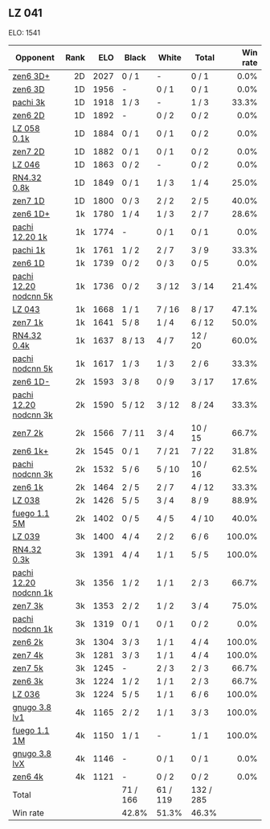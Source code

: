 ## LZ 041 ##

ELO: 1541

Opponent | Rank | ELO | Black | White | Total | Win rate
---------|-----:|----:|-------|-------|-------|-------:
[zen6 3D+](zen6%203D+.md) | 2D | 2027 | 0 / 1 | - | 0 / 1 | 0.0%
[zen6 3D](zen6%203D.md) | 1D | 1956 | - | 0 / 1 | 0 / 1 | 0.0%
[pachi 3k](pachi%203k.md) | 1D | 1918 | 1 / 3 | - | 1 / 3 | 33.3%
[zen6 2D](zen6%202D.md) | 1D | 1892 | - | 0 / 2 | 0 / 2 | 0.0%
[LZ 058 0.1k](LZ%20058%200.1k.md) | 1D | 1884 | 0 / 1 | 0 / 1 | 0 / 2 | 0.0%
[zen7 2D](zen7%202D.md) | 1D | 1882 | 0 / 1 | 0 / 1 | 0 / 2 | 0.0%
[LZ 046](LZ%20046.md) | 1D | 1863 | 0 / 2 | - | 0 / 2 | 0.0%
[RN4.32 0.8k](RN4.32%200.8k.md) | 1D | 1849 | 0 / 1 | 1 / 3 | 1 / 4 | 25.0%
[zen7 1D](zen7%201D.md) | 1D | 1800 | 0 / 3 | 2 / 2 | 2 / 5 | 40.0%
[zen6 1D+](zen6%201D+.md) | 1k | 1780 | 1 / 4 | 1 / 3 | 2 / 7 | 28.6%
[pachi 12.20 1k](pachi%2012.20%201k.md) | 1k | 1774 | - | 0 / 1 | 0 / 1 | 0.0%
[pachi 1k](pachi%201k.md) | 1k | 1761 | 1 / 2 | 2 / 7 | 3 / 9 | 33.3%
[zen6 1D](zen6%201D.md) | 1k | 1739 | 0 / 2 | 0 / 3 | 0 / 5 | 0.0%
[pachi 12.20 nodcnn 5k](pachi%2012.20%20nodcnn%205k.md) | 1k | 1736 | 0 / 2 | 3 / 12 | 3 / 14 | 21.4%
[LZ 043](LZ%20043.md) | 1k | 1668 | 1 / 1 | 7 / 16 | 8 / 17 | 47.1%
[zen7 1k](zen7%201k.md) | 1k | 1641 | 5 / 8 | 1 / 4 | 6 / 12 | 50.0%
[RN4.32 0.4k](RN4.32%200.4k.md) | 1k | 1637 | 8 / 13 | 4 / 7 | 12 / 20 | 60.0%
[pachi nodcnn 5k](pachi%20nodcnn%205k.md) | 1k | 1617 | 1 / 3 | 1 / 3 | 2 / 6 | 33.3%
[zen6 1D-](zen6%201D-.md) | 2k | 1593 | 3 / 8 | 0 / 9 | 3 / 17 | 17.6%
[pachi 12.20 nodcnn 3k](pachi%2012.20%20nodcnn%203k.md) | 2k | 1590 | 5 / 12 | 3 / 12 | 8 / 24 | 33.3%
[zen7 2k](zen7%202k.md) | 2k | 1566 | 7 / 11 | 3 / 4 | 10 / 15 | 66.7%
[zen6 1k+](zen6%201k+.md) | 2k | 1545 | 0 / 1 | 7 / 21 | 7 / 22 | 31.8%
[pachi nodcnn 3k](pachi%20nodcnn%203k.md) | 2k | 1532 | 5 / 6 | 5 / 10 | 10 / 16 | 62.5%
[zen6 1k](zen6%201k.md) | 2k | 1464 | 2 / 5 | 2 / 7 | 4 / 12 | 33.3%
[LZ 038](LZ%20038.md) | 2k | 1426 | 5 / 5 | 3 / 4 | 8 / 9 | 88.9%
[fuego 1.1 5M](fuego%201.1%205M.md) | 2k | 1402 | 0 / 5 | 4 / 5 | 4 / 10 | 40.0%
[LZ 039](LZ%20039.md) | 3k | 1400 | 4 / 4 | 2 / 2 | 6 / 6 | 100.0%
[RN4.32 0.3k](RN4.32%200.3k.md) | 3k | 1391 | 4 / 4 | 1 / 1 | 5 / 5 | 100.0%
[pachi 12.20 nodcnn 1k](pachi%2012.20%20nodcnn%201k.md) | 3k | 1356 | 1 / 2 | 1 / 1 | 2 / 3 | 66.7%
[zen7 3k](zen7%203k.md) | 3k | 1353 | 2 / 2 | 1 / 2 | 3 / 4 | 75.0%
[pachi nodcnn 1k](pachi%20nodcnn%201k.md) | 3k | 1319 | 0 / 1 | 0 / 1 | 0 / 2 | 0.0%
[zen6 2k](zen6%202k.md) | 3k | 1304 | 3 / 3 | 1 / 1 | 4 / 4 | 100.0%
[zen7 4k](zen7%204k.md) | 3k | 1281 | 3 / 3 | 1 / 1 | 4 / 4 | 100.0%
[zen7 5k](zen7%205k.md) | 3k | 1245 | - | 2 / 3 | 2 / 3 | 66.7%
[zen6 3k](zen6%203k.md) | 3k | 1224 | 1 / 2 | 1 / 1 | 2 / 3 | 66.7%
[LZ 036](LZ%20036.md) | 3k | 1224 | 5 / 5 | 1 / 1 | 6 / 6 | 100.0%
[gnugo 3.8 lv1](gnugo%203.8%20lv1.md) | 4k | 1165 | 2 / 2 | 1 / 1 | 3 / 3 | 100.0%
[fuego 1.1 1M](fuego%201.1%201M.md) | 4k | 1150 | 1 / 1 | - | 1 / 1 | 100.0%
[gnugo 3.8 lvX](gnugo%203.8%20lvX.md) | 4k | 1146 | - | 0 / 1 | 0 / 1 | 0.0%
[zen6 4k](zen6%204k.md) | 4k | 1121 | - | 0 / 2 | 0 / 2 | 0.0%
Total | | | 71 / 166 | 61 / 119 | 132 / 285 | 
Win rate| | | 42.8% | 51.3% | 46.3% | 
